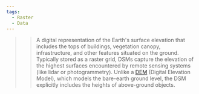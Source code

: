 ```yaml
---
tags:
  - Raster
  - Data
---
```


>> A digital representation of the Earth's surface elevation that includes the tops of buildings, vegetation canopy, infrastructure, and other features situated on the ground. Typically stored as a raster grid, DSMs capture the elevation of the highest surfaces encountered by remote sensing systems (like lidar or photogrammetry). Unlike a [DEM](../DEM/) (Digital Elevation Model), which models the bare-earth ground level, the DSM explicitly includes the heights of above-ground objects.